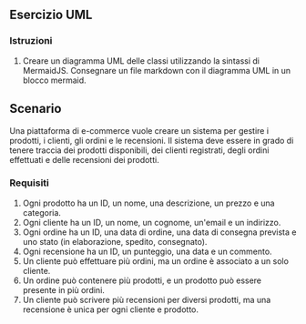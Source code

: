 ## Esercizio UML

### Istruzioni

1. Creare un diagramma UML delle classi utilizzando la sintassi di MermaidJS. Consegnare un file markdown con il diagramma UML in un blocco mermaid.

## Scenario

Una piattaforma di e-commerce vuole creare un sistema per gestire i prodotti, i clienti, gli ordini e le recensioni. Il sistema deve essere in grado di tenere traccia dei prodotti disponibili, dei clienti registrati, degli ordini effettuati e delle recensioni dei prodotti.

### Requisiti

1. Ogni prodotto ha un ID, un nome, una descrizione, un prezzo e una categoria.
2. Ogni cliente ha un ID, un nome, un cognome, un'email e un indirizzo.
3. Ogni ordine ha un ID, una data di ordine, una data di consegna prevista e uno stato (in elaborazione, spedito, consegnato).
4. Ogni recensione ha un ID, un punteggio, una data e un commento.
5. Un cliente può effettuare più ordini, ma un ordine è associato a un solo cliente.
6. Un ordine può contenere più prodotti, e un prodotto può essere presente in più ordini.
7. Un cliente può scrivere più recensioni per diversi prodotti, ma una recensione è unica per ogni cliente e prodotto.
